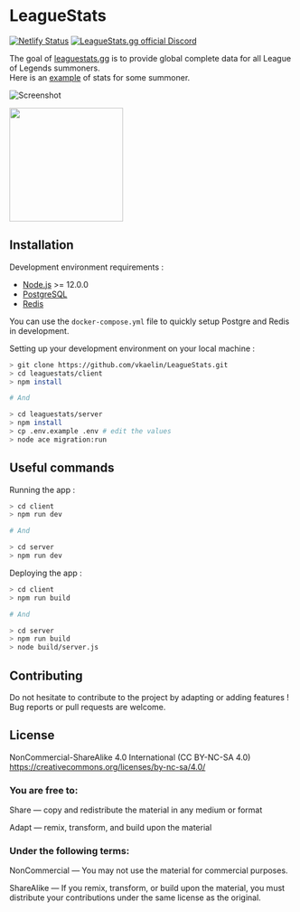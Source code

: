 # LeagueStats

[![Netlify Status](https://api.netlify.com/api/v1/badges/caa8be10-e095-4934-81ef-b662fb73483f/deploy-status)](https://app.netlify.com/sites/leaguestats-gg/deploys)
<a href="https://discord.gg/RjBzjfk"><img src="https://img.shields.io/badge/Discord-join%20chat-738bd7.svg" alt="LeagueStats.gg official Discord"></a>

The goal of [leaguestats.gg](https://leaguestats.gg) is to provide global complete data for all League of Legends summoners.  
Here is an [example](https://leaguestats.gg/summoner/euw/SammyWinchester) of stats for some summoner.

![Screenshot](https://res.cloudinary.com/kln/image/upload/v1615669773/repository-preview-leaguestats.jpg)

<p>
  <a href="https://www.digitalocean.com/">
    <img src="https://opensource.nyc3.cdn.digitaloceanspaces.com/attribution/assets/PoweredByDO/DO_Powered_by_Badge_blue.svg" width="201px">
  </a>
</p>

## Installation

Development environment requirements :

- [Node.js](https://nodejs.org/en/download/) >= 12.0.0
- [PostgreSQL](https://www.postgresql.org/download/)
- [Redis](https://redis.io/download)

You can use the `docker-compose.yml` file to quickly setup Postgre and Redis in development.

Setting up your development environment on your local machine :

```bash
> git clone https://github.com/vkaelin/LeagueStats.git
> cd leaguestats/client
> npm install

# And

> cd leaguestats/server
> npm install
> cp .env.example .env # edit the values
> node ace migration:run
```

## Useful commands

Running the app :

```bash
> cd client
> npm run dev

# And

> cd server
> npm run dev
```

Deploying the app :

```bash
> cd client
> npm run build

# And

> cd server
> npm run build
> node build/server.js
```

## Contributing

Do not hesitate to contribute to the project by adapting or adding features ! Bug reports or pull requests are welcome.

## License

NonCommercial-ShareAlike 4.0 International (CC BY-NC-SA 4.0)  
https://creativecommons.org/licenses/by-nc-sa/4.0/

### You are free to:

Share — copy and redistribute the material in any medium or format

Adapt — remix, transform, and build upon the material

### Under the following terms:

NonCommercial — You may not use the material for commercial purposes.

ShareAlike — If you remix, transform, or build upon the material, you must distribute your contributions under the same license as the original.
